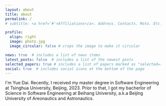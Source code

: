 ```yaml
---
layout: about
title: about
permalink: /
# subtitle: <a href='#'>Affiliations</a>. Address. Contacts. Moto. Etc.

profile:
  align: right
  image: photo.jpg
  image_circular: false # crops the image to make it circular

news: true  # includes a list of news items
latest_posts: false  # includes a list of the newest posts
selected_papers: true # includes a list of papers marked as "selected={true}"
social: true  # includes social icons at the bottom of the page
---
```


I'm Yue Dai. Recently, I received my master degree in Software Engineering at Tsinghua University, Beijing, 2023. Prior to that, I got my bacherlor of Science in Software Engineering at Beihang University, a.k.a Beijing University of Areonautics and Astronautics. 


